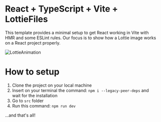 # React + TypeScript + Vite + LottieFiles

This template provides a minimal setup to get React working in Vite with HMR and some ESLint rules. Our focus is to show how a Lottie image works on a React project properly.

![LottieAnimation](https://github.com/NeevsPrototypes/LottieVite/blob/main/LottieAnimation.gif)

# How to setup
1. Clone the project on your local machine
2. Insert on your terminal the command: ```npm i --legacy-peer-deps``` and wait for the installation
3. Go to ```src``` folder 
4. Run this command: ```npm run dev```

...and that's all!
